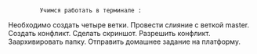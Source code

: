              Учимся работать в терминале :
  Необходимо создать четыре ветки.
  Провести слияние с веткой master.
  Создать конфликт.
  Сделать скриншот.
  Разрешить конфликт.
  Заархивировать папку.
  Отправить домашнее задание на платформу.